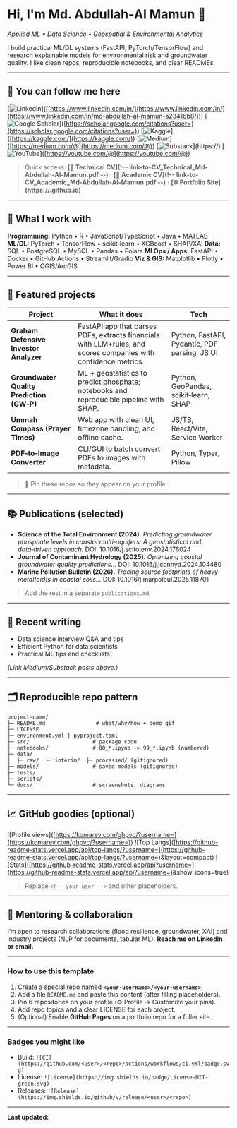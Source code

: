 # Hi, I'm Md. Abdullah‑Al Mamun 👋

*Applied ML • Data Science • Geospatial & Environmental Analytics*

I build practical ML/DL systems (FastAPI, PyTorch/TensorFlow) and research explainable models for environmental risk and groundwater quality. I like clean repos, reproducible notebooks, and clear READMEs.

---

## 🔗 You can follow me here

[![LinkedIn](https://img.shields.io/badge/LinkedIn-0A66C2)]([[https://www.linkedin.com/in/](https://www.linkedin.com/in/](https://www.linkedin.com/in/md-abdullah-al-mamun-a23416b8/))<!-- your-handle -->)
[![Google Scholar](https://img.shields.io/badge/Google%20Scholar-4285F4)]([https://scholar.google.com/citations?user=](https://scholar.google.com/citations?user=)<!-- scholar-id -->)
[![Kaggle](https://img.shields.io/badge/Kaggle-20BEFF)]([https://kaggle.com/](https://kaggle.com/)<!-- your-handle -->)
[![Medium](https://img.shields.io/badge/Medium-12100E)]([https://medium.com/@](https://medium.com/@)<!-- your-handle -->)
[![Substack](https://img.shields.io/badge/Substack-FF6719)](https://<!-- your-substack -->)
[![YouTube](https://img.shields.io/badge/YouTube-FF0000)]([https://youtube.com/@](https://youtube.com/@)<!-- your-channel -->)

> Quick access: **[📄 Technical CV](!-- link-to-CV_Technical_Md-Abdullah-Al-Mamun.pdf --)** · **[📄 Academic CV](!-- link-to-CV_Academic_Md-Abdullah-Al-Mamun.pdf --)** · **[🌐 Portfolio Site](https://<!-- your-user -->.github.io)**

---

## 🚀 What I work with

**Programming:** Python • R • JavaScript/TypeScript • Java • MATLAB
**ML/DL:** PyTorch • TensorFlow • scikit‑learn • XGBoost • SHAP/XAI
**Data:** SQL • PostgreSQL • MySQL • Pandas • Polars
**MLOps / Apps:** FastAPI • Docker • GitHub Actions • Streamlit/Gradio
**Viz & GIS:** Matplotlib • Plotly • Power BI • QGIS/ArcGIS

---

## 🧠 Featured projects

| Project                                   | What it does                                                                                                    | Tech                                          |
| ----------------------------------------- | --------------------------------------------------------------------------------------------------------------- | --------------------------------------------- |
| **Graham Defensive Investor Analyzer**    | FastAPI app that parses PDFs, extracts financials with LLM+rules, and scores companies with confidence metrics. | Python, FastAPI, Pydantic, PDF parsing, JS UI |
| **Groundwater Quality Prediction (GW‑P)** | ML + geostatistics to predict phosphate; notebooks and reproducible pipeline with SHAP.                         | Python, GeoPandas, scikit‑learn, SHAP         |
| **Ummah Compass (Prayer Times)**          | Web app with clean UI, timezone handling, and offline cache.                                                    | JS/TS, React/Vite, Service Worker             |
| **PDF‑to‑Image Converter**                | CLI/GUI to batch convert PDFs to images with metadata.                                                          | Python, Typer, Pillow                         |

> 📌 Pin these repos so they appear on your profile.

---

## 📚 Publications (selected)

* **Science of the Total Environment (2024).** *Predicting groundwater phosphate levels in coastal multi‑aquifers: A geostatistical and data‑driven approach.* DOI: 10.1016/j.scitotenv.2024.176024
* **Journal of Contaminant Hydrology (2025).** *Optimizing coastal groundwater quality predictions…* DOI: 10.1016/j.jconhyd.2024.104480
* **Marine Pollution Bulletin (2026).** *Tracing source footprints of heavy metal(oid)s in coastal soils…* DOI: 10.1016/j.marpolbul.2025.118701

> Add the rest in a separate `publications.md`.

---

## 📝 Recent writing

* Data science interview Q&A and tips
* Efficient Python for data scientists
* Practical ML tips and checklists

*(Link Medium/Substack posts above.)*

---

## 🗂️ Reproducible repo pattern

```
project-name/
├─ README.md                # what/why/how + demo gif
├─ LICENSE
├─ environment.yml | pyproject.toml
├─ src/                    # package code
├─ notebooks/              # 00_*.ipynb -> 99_*.ipynb (numbered)
├─ data/
│  ├─ raw/  ├─ interim/  ├─ processed/ (gitignored)
├─ models/                 # saved models (gitignored)
├─ tests/
├─ scripts/
└─ docs/                   # screenshots, diagrams
```

---

## 📈 GitHub goodies (optional)

![Profile views]([https://komarev.com/ghpvc/?username=](https://komarev.com/ghpvc/?username=)<!-- your-user -->)
![Top Langs]([https://github-readme-stats.vercel.app/api/top-langs/?username=](https://github-readme-stats.vercel.app/api/top-langs/?username=)<!-- your-user -->&layout=compact)
![Stats]([https://github-readme-stats.vercel.app/api?username=](https://github-readme-stats.vercel.app/api?username=)<!-- your-user -->&show_icons=true)

> Replace `<!-- your-user -->` and other placeholders.

---

## 🤝 Mentoring & collaboration

I’m open to research collaborations (flood resilience, groundwater, XAI) and industry projects (NLP for documents, tabular ML). **Reach me on LinkedIn or email.**

---

### How to use this template

1. Create a special repo named **`<your-username>/<your-username>`**.
2. Add a file `README.md` and paste this content (after filling placeholders).
3. Pin 6 repositories on your profile (⚙️ Profile → Customize your pins).
4. Add repo topics and a clear LICENSE for each project.
5. (Optional) Enable **GitHub Pages** on a portfolio repo for a fuller site.

---

### Badges you might like

* Build: `![CI](https://github.com/<user>/<repo>/actions/workflows/ci.yml/badge.svg)`
* License: `![License](https://img.shields.io/badge/License-MIT-green.svg)`
* Releases: `![Release](https://img.shields.io/github/v/release/<user>/<repo>)`

---

**Last updated:** <!-- YYYY‑MM‑DD -->
